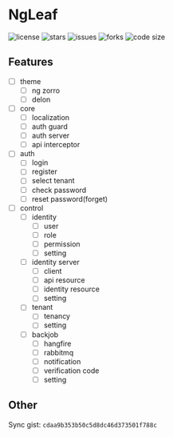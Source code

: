 # NgLeaf

![license](https://img.shields.io/github/license/Maple512/leaf)
![stars](https://img.shields.io/github/stars/Maple512/leaf)
![issues](https://img.shields.io/github/issues/Maple512/leaf)
![forks](https://img.shields.io/github/forks/Maple512/leaf)
![code size](https://img.shields.io/github/languages/code-size/Maple512/leaf)

## Features

- [ ] theme
  - [ ] ng zorro
  - [ ] delon
- [ ] core
  - [ ] localization
  - [ ] auth guard
  - [ ] auth server
  - [ ] api interceptor
- [ ] auth
  - [ ] login
  - [ ] register
  - [ ] select tenant
  - [ ] check password
  - [ ] reset password(forget)
- [ ] control
  - [ ] identity
    - [ ] user
    - [ ] role
    - [ ] permission
    - [ ] setting
  - [ ] identity server
    - [ ] client
    - [ ] api resource
    - [ ] identity resource
    - [ ] setting
  - [ ] tenant
    - [ ] tenancy
    - [ ] setting
  - [ ] backjob
    - [ ] hangfire
    - [ ] rabbitmq
    - [ ] notification
    - [ ] verification code
    - [ ] setting

## Other

Sync gist: `cdaa9b353b50c5d8dc46d373501f788c`
